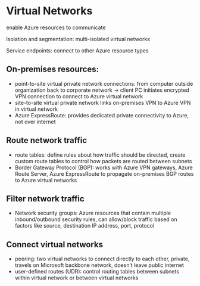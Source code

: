 # Virtual Networks

enable Azure resources to communicate

Isolation and segmentation: multi-isolated virtual networks

Service endpoints: connect to other Azure resource types

## On-premises resources:

- point-to-site virtual private network connections: from computer outside organization back to corporate network → client PC initiates encrypted VPN connection to connect to Azure virtual network
- site-to-site virtual private network links on-premises VPN to Azure VPN in virtual network
- Azure ExpressRoute: provides dedicated private connectivity to Azure, not over internet

## Route network traffic

- route tables: define rules about how traffic should be directed, create custom route tables to control how packets are routed between subnets
- Border Gateway Protocol (BGP): works with Azure VPN gateways, Azure Route Server, Azure ExpressRoute to propagate on-premises BGP routes to Azure virtual networks

## Filter network traffic

- Network security groups: Azure resources that contain multiple inbound/outbound security rules, can allow/block traffic based on factors like source, destination IP address, port, protocol

## Connect virtual networks

- peering: two virtual networks to connect directly to each other, private, travels on Microsoft backbone network, doesn’t leave public internet
- user-defined routes (UDR): control routing tables between subnets within virtual network or between virtual networks